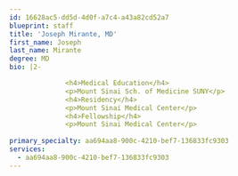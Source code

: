 ```yaml
---
id: 16628ac5-dd5d-4d0f-a7c4-a43a82cd52a7
blueprint: staff
title: 'Joseph Mirante, MD'
first_name: Joseph
last_name: Mirante
degree: MD
bio: |2-

              <h4>Medical Education</h4>
              <p>Mount Sinai Sch. of Medicine SUNY</p>
              <h4>Residency</h4>
              <p>Mount Sinai Medical Center</p>
              <h4>Fellowship</h4>
              <p>Mount Sinai Medical Center</p>
          
primary_specialty: aa694aa8-900c-4210-bef7-136833fc9303
services:
  - aa694aa8-900c-4210-bef7-136833fc9303
---
```

